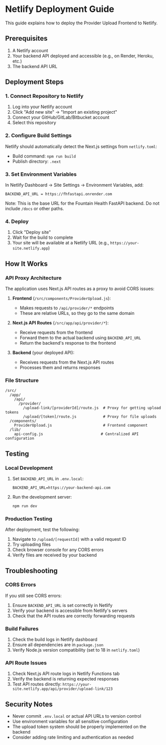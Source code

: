 # Netlify Deployment Guide

This guide explains how to deploy the Provider Upload Frontend to Netlify.

## Prerequisites

1. A Netlify account
2. Your backend API deployed and accessible (e.g., on Render, Heroku, etc.)
3. The backend API URL

## Deployment Steps

### 1. Connect Repository to Netlify

1. Log into your Netlify account
2. Click "Add new site" → "Import an existing project"
3. Connect your GitHub/GitLab/Bitbucket account
4. Select this repository

### 2. Configure Build Settings

Netlify should automatically detect the Next.js settings from `netlify.toml`:
- Build command: `npm run build`
- Publish directory: `.next`

### 3. Set Environment Variables

In Netlify Dashboard → Site Settings → Environment Variables, add:

```
BACKEND_API_URL = https://fhfastapi.onrender.com
```

Note: This is the base URL for the Fountain Health FastAPI backend. Do not include `/docs` or other paths.

### 4. Deploy

1. Click "Deploy site"
2. Wait for the build to complete
3. Your site will be available at a Netlify URL (e.g., `https://your-site.netlify.app`)

## How It Works

### API Proxy Architecture

The application uses Next.js API routes as a proxy to avoid CORS issues:

1. **Frontend** (`/src/components/ProviderUpload.js`):
   - Makes requests to `/api/provider/*` endpoints
   - These are relative URLs, so they go to the same domain

2. **Next.js API Routes** (`/src/app/api/provider/*`):
   - Receive requests from the frontend
   - Forward them to the actual backend using `BACKEND_API_URL`
   - Return the backend's response to the frontend

3. **Backend** (your deployed API):
   - Receives requests from the Next.js API routes
   - Processes them and returns responses

### File Structure

```
/src/
  /app/
    /api/
      /provider/
        /upload-link/[providerId]/route.js  # Proxy for getting upload tokens
        /upload/[token]/route.js            # Proxy for file uploads
  /components/
    ProviderUpload.js                       # Frontend component
  /lib/
    api-config.js                          # Centralized API configuration
```

## Testing

### Local Development

1. Set `BACKEND_API_URL` in `.env.local`:
   ```
   BACKEND_API_URL=https://your-backend-api.com
   ```

2. Run the development server:
   ```bash
   npm run dev
   ```

### Production Testing

After deployment, test the following:

1. Navigate to `/upload/[requestId]` with a valid request ID
2. Try uploading files
3. Check browser console for any CORS errors
4. Verify files are received by your backend

## Troubleshooting

### CORS Errors

If you still see CORS errors:
1. Ensure `BACKEND_API_URL` is set correctly in Netlify
2. Verify your backend is accessible from Netlify's servers
3. Check that the API routes are correctly forwarding requests

### Build Failures

1. Check the build logs in Netlify dashboard
2. Ensure all dependencies are in `package.json`
3. Verify Node.js version compatibility (set to 18 in `netlify.toml`)

### API Route Issues

1. Check Next.js API route logs in Netlify Functions tab
2. Verify the backend is returning expected responses
3. Test API routes directly: `https://your-site.netlify.app/api/provider/upload-link/123`

## Security Notes

- Never commit `.env.local` or actual API URLs to version control
- Use environment variables for all sensitive configuration
- The upload token system should be properly implemented on the backend
- Consider adding rate limiting and authentication as needed